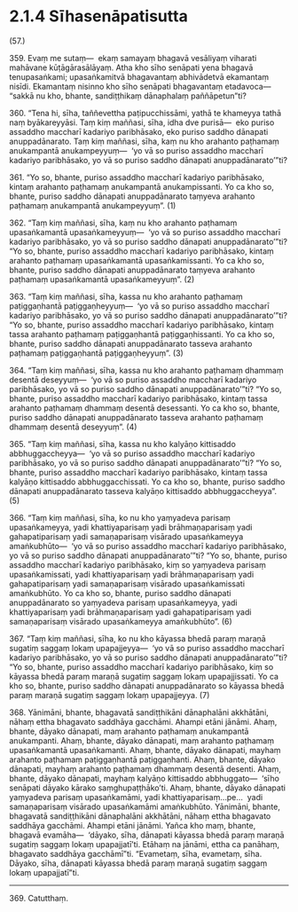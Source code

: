 # 2.1.4 Sīhasenāpatisutta

(57.)

359\. Evaṃ me sutaṃ—  ekaṃ samayaṃ bhagavā vesāliyaṃ viharati mahāvane kūṭāgārasālāyaṃ. Atha kho sīho senāpati yena bhagavā tenupasaṅkami; upasaṅkamitvā bhagavantaṃ abhivādetvā ekamantaṃ nisīdi. Ekamantaṃ nisinno kho sīho senāpati bhagavantaṃ etadavoca—  “sakkā nu kho, bhante, sandiṭṭhikaṃ dānaphalaṃ paññāpetun”ti?

360\. “Tena hi, sīha, taññevettha paṭipucchissāmi, yathā te khameyya tathā naṃ byākareyyāsi. Taṃ kiṃ maññasi, sīha, idha dve purisā—  eko puriso assaddho maccharī kadariyo paribhāsako, eko puriso saddho dānapati anuppadānarato. Taṃ kiṃ maññasi, sīha, kaṃ nu kho arahanto paṭhamaṃ anukampantā anukampeyyuṃ—  ‘yo vā so puriso assaddho maccharī kadariyo paribhāsako, yo vā so puriso saddho dānapati anuppadānarato’”ti?

361\. “Yo so, bhante, puriso assaddho maccharī kadariyo paribhāsako, kintaṃ arahanto paṭhamaṃ anukampantā anukampissanti. Yo ca kho so, bhante, puriso saddho dānapati anuppadānarato taṃyeva arahanto paṭhamaṃ anukampantā anukampeyyuṃ”. (1)

362\. “Taṃ kiṃ maññasi, sīha, kaṃ nu kho arahanto paṭhamaṃ upasaṅkamantā upasaṅkameyyuṃ—  ‘yo vā so puriso assaddho maccharī kadariyo paribhāsako, yo vā so puriso saddho dānapati anuppadānarato’”ti? “Yo so, bhante, puriso assaddho maccharī kadariyo paribhāsako, kintaṃ arahanto paṭhamaṃ upasaṅkamantā upasaṅkamissanti. Yo ca kho so, bhante, puriso saddho dānapati anuppadānarato taṃyeva arahanto paṭhamaṃ upasaṅkamantā upasaṅkameyyuṃ”. (2)

363\. “Taṃ kiṃ maññasi, sīha, kassa nu kho arahanto paṭhamaṃ paṭiggaṇhantā paṭiggaṇheyyuṃ—  ‘yo vā so puriso assaddho maccharī kadariyo paribhāsako, yo vā so puriso saddho dānapati anuppadānarato’”ti? “Yo so, bhante, puriso assaddho maccharī kadariyo paribhāsako, kintaṃ tassa arahanto paṭhamaṃ paṭiggaṇhantā paṭiggaṇhissanti. Yo ca kho so, bhante, puriso saddho dānapati anuppadānarato tasseva arahanto paṭhamaṃ paṭiggaṇhantā paṭiggaṇheyyuṃ”. (3)

364\. “Taṃ kiṃ maññasi, sīha, kassa nu kho arahanto paṭhamaṃ dhammaṃ desentā deseyyuṃ—  ‘yo vā so puriso assaddho maccharī kadariyo paribhāsako, yo vā so puriso saddho dānapati anuppadānarato’”ti? “Yo so, bhante, puriso assaddho maccharī kadariyo paribhāsako, kintaṃ tassa arahanto paṭhamaṃ dhammaṃ desentā desessanti. Yo ca kho so, bhante, puriso saddho dānapati anuppadānarato tasseva arahanto paṭhamaṃ dhammaṃ desentā deseyyuṃ”. (4)

365\. “Taṃ kiṃ maññasi, sīha, kassa nu kho kalyāṇo kittisaddo abbhuggaccheyya—  ‘yo vā so puriso assaddho maccharī kadariyo paribhāsako, yo vā so puriso saddho dānapati anuppadānarato’”ti? “Yo so, bhante, puriso assaddho maccharī kadariyo paribhāsako, kintaṃ tassa kalyāṇo kittisaddo abbhuggacchissati. Yo ca kho so, bhante, puriso saddho dānapati anuppadānarato tasseva kalyāṇo kittisaddo abbhuggaccheyya”. (5)

366\. “Taṃ kiṃ maññasi, sīha, ko nu kho yaṃyadeva parisaṃ upasaṅkameyya, yadi khattiyaparisaṃ yadi brāhmaṇaparisaṃ yadi gahapatiparisaṃ yadi samaṇaparisaṃ visārado upasaṅkameyya amaṅkubhūto—  ‘yo vā so puriso assaddho maccharī kadariyo paribhāsako, yo vā so puriso saddho dānapati anuppadānarato’”ti? “Yo so, bhante, puriso assaddho maccharī kadariyo paribhāsako, kiṃ so yaṃyadeva parisaṃ upasaṅkamissati, yadi khattiyaparisaṃ yadi brāhmaṇaparisaṃ yadi gahapatiparisaṃ yadi samaṇaparisaṃ visārado upasaṅkamissati amaṅkubhūto. Yo ca kho so, bhante, puriso saddho dānapati anuppadānarato so yaṃyadeva parisaṃ upasaṅkameyya, yadi khattiyaparisaṃ yadi brāhmaṇaparisaṃ yadi gahapatiparisaṃ yadi samaṇaparisaṃ visārado upasaṅkameyya amaṅkubhūto”. (6)

367\. “Taṃ kiṃ maññasi, sīha, ko nu kho kāyassa bhedā paraṃ maraṇā sugatiṃ saggaṃ lokaṃ upapajjeyya—  ‘yo vā so puriso assaddho maccharī kadariyo paribhāsako, yo vā so puriso saddho dānapati anuppadānarato’”ti? “Yo so, bhante, puriso assaddho maccharī kadariyo paribhāsako, kiṃ so kāyassa bhedā paraṃ maraṇā sugatiṃ saggaṃ lokaṃ upapajjissati. Yo ca kho so, bhante, puriso saddho dānapati anuppadānarato so kāyassa bhedā paraṃ maraṇā sugatiṃ saggaṃ lokaṃ upapajjeyya. (7)

368\. Yānimāni, bhante, bhagavatā sandiṭṭhikāni dānaphalāni akkhātāni, nāhaṃ ettha bhagavato saddhāya gacchāmi. Ahampi etāni jānāmi. Ahaṃ, bhante, dāyako dānapati, maṃ arahanto paṭhamaṃ anukampantā anukampanti. Ahaṃ, bhante, dāyako dānapati, maṃ arahanto paṭhamaṃ upasaṅkamantā upasaṅkamanti. Ahaṃ, bhante, dāyako dānapati, mayhaṃ arahanto paṭhamaṃ paṭiggaṇhantā paṭiggaṇhanti. Ahaṃ, bhante, dāyako dānapati, mayhaṃ arahanto paṭhamaṃ dhammaṃ desentā desenti. Ahaṃ, bhante, dāyako dānapati, mayhaṃ kalyāṇo kittisaddo abbhuggato—  ‘sīho senāpati dāyako kārako saṃghupaṭṭhāko’ti. Ahaṃ, bhante, dāyako dānapati yaṃyadeva parisaṃ upasaṅkamāmi, yadi khattiyaparisaṃ…pe…  yadi samaṇaparisaṃ visārado upasaṅkamāmi amaṅkubhūto. Yānimāni, bhante, bhagavatā sandiṭṭhikāni dānaphalāni akkhātāni, nāhaṃ ettha bhagavato saddhāya gacchāmi. Ahampi etāni jānāmi. Yañca kho maṃ, bhante, bhagavā evamāha—  ‘dāyako, sīha, dānapati kāyassa bhedā paraṃ maraṇā sugatiṃ saggaṃ lokaṃ upapajjatī’ti. Etāhaṃ na jānāmi, ettha ca panāhaṃ, bhagavato saddhāya gacchāmī”ti. “Evametaṃ, sīha, evametaṃ, sīha. Dāyako, sīha, dānapati kāyassa bhedā paraṃ maraṇā sugatiṃ saggaṃ lokaṃ upapajjatī”ti.

---

369\. Catutthaṃ.
